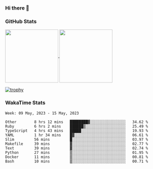 ### Hi there 👋

### GitHub Stats

<a href="https://github.com/anuraghazra/github-readme-stats">
  <img align="center" height="170px" src="https://github-readme-stats.vercel.app/api/top-langs/?username=tksfjt1024&layout=compact&count_private=true&show_icons=true&show_icons=true&theme=graywhite" />
</a>
<a href="https://github.com/anuraghazra/github-readme-stats">
  <img align="center" height="170px" src="https://github-readme-stats.vercel.app/api?username=tksfjt1024&count_private=true&show_icons=true&show_icons=true&theme=graywhite" />
</a>

[![trophy](https://github-profile-trophy.vercel.app/?username=tksfjt1024)](https://github.com/ryo-ma/github-profile-trophy)

### WakaTime Stats

<!--START_SECTION:waka-->
```text
Week: 09 May, 2023 - 15 May, 2023

Other        8 hrs 12 mins   ████████▓░░░░░░░░░░░░░░░░   34.62 % 
Ruby         6 hrs 2 mins    ██████▒░░░░░░░░░░░░░░░░░░   25.49 % 
TypeScript   4 hrs 43 mins   █████░░░░░░░░░░░░░░░░░░░░   19.93 % 
YAML         1 hr 34 mins    █▓░░░░░░░░░░░░░░░░░░░░░░░   06.61 % 
Slim         56 mins         █░░░░░░░░░░░░░░░░░░░░░░░░   03.97 % 
Makefile     39 mins         ▓░░░░░░░░░░░░░░░░░░░░░░░░   02.77 % 
Text         39 mins         ▓░░░░░░░░░░░░░░░░░░░░░░░░   02.74 % 
Python       27 mins         ▒░░░░░░░░░░░░░░░░░░░░░░░░   01.95 % 
Docker       11 mins         ▒░░░░░░░░░░░░░░░░░░░░░░░░   00.81 % 
Bash         10 mins         ▒░░░░░░░░░░░░░░░░░░░░░░░░   00.71 % 
```
<!--END_SECTION:waka-->

